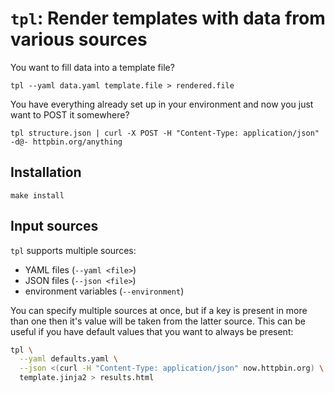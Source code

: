 # `tpl`: Render templates with data from various sources

You want to fill data into a template file?
```shell
tpl --yaml data.yaml template.file > rendered.file
```

You have everything already set up in your environment and now you just want to
POST it somewhere?
```shell
tpl structure.json | curl -X POST -H "Content-Type: application/json" -d@- httpbin.org/anything
```

## Installation
```shell
make install
```

## Input sources

`tpl` supports multiple sources:
 * YAML files (`--yaml <file>`)
 * JSON files (`--json <file>`)
 * environment variables (`--environment`)

You can specify multiple sources at once, but if a key is present in more than
one then it's value will be taken from the latter source. This can be useful if
you have default values that you want to always be present:
```bash
tpl \
  --yaml defaults.yaml \
  --json <(curl -H "Content-Type: application/json" now.httpbin.org) \
  template.jinja2 > results.html
```
